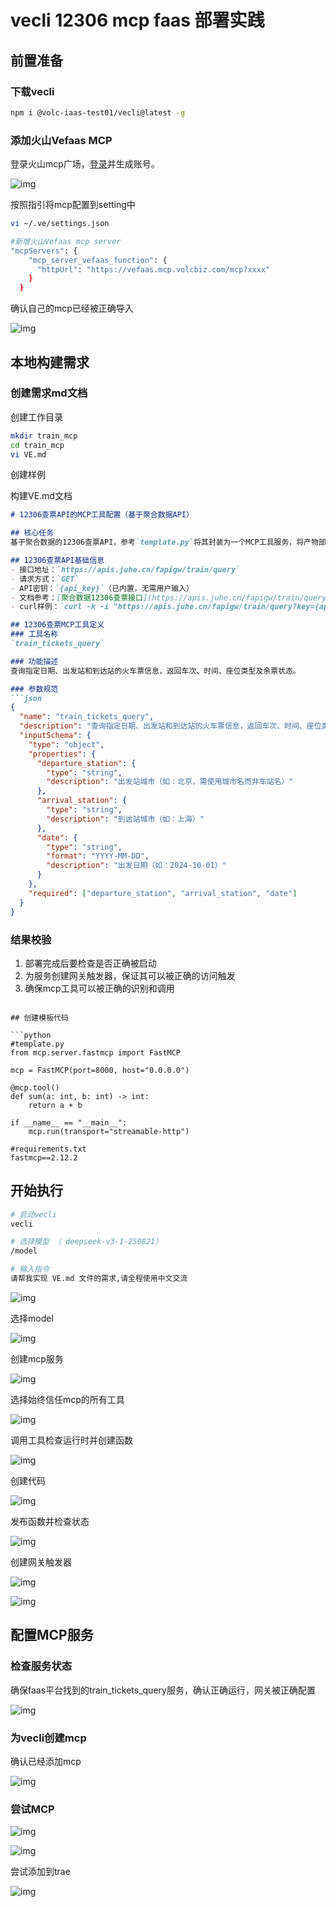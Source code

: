 # vecli 12306 mcp faas 部署实践
## 前置准备
### 下载vecli

```bash
npm i @volc-iaas-test01/vecli@latest -g
```

### 添加火山Vefaas MCP

登录火山mcp广场，[登录](https://www.volcengine.com/mcp-marketplace/detail?name=veFaaS%20MCP)并生成账号。

![img](/demo2-1.PNG)

按照指引将mcp配置到setting中

```bash
vi ~/.ve/settings.json

#新增火山Vefaas mcp server
"mcpServers": {
    "mcp_server_vefaas_function": {
      "httpUrl": "https://vefaas.mcp.volcbiz.com/mcp?xxxx"
    }
  }
```

确认自己的mcp已经被正确导入

![img](/demo2-2.PNG)

## 本地构建需求

### 创建需求md文档

创建工作目录

```bash
mkdir train_mcp
cd train_mcp
vi VE.md
```

创建样例

构建VE.md文档

```markdown
# 12306查票API的MCP工具配置（基于聚合数据API）

## 核心任务
基于聚合数据的12306查票API，参考`template.py`将其封装为一个MCP工具服务，将产物部署到vefaas，名称为`train_tickets_query`。产出的MCP要确保可以被正确的识别和调用。

## 12306查票API基础信息
- 接口地址：`https://apis.juhe.cn/fapigw/train/query`
- 请求方式：`GET`
- API密钥：`{api_key}`（已内置，无需用户输入）
- 文档参考：[聚合数据12306查票接口](https://apis.juhe.cn/fapigw/train/query)
- curl样例：`curl -k -i "https://apis.juhe.cn/fapigw/train/query?key={api_key}&search_type=1&departure_station=西安&arrival_station=北京&date=2025-09-10&filter=&enable_booking=&departure_time_range="`

## 12306查票MCP工具定义
### 工具名称
`train_tickets_query`

### 功能描述
查询指定日期、出发站和到达站的火车票信息，返回车次、时间、座位类型及余票状态。

### 参数规范
```json
{
  "name": "train_tickets_query",
  "description": "查询指定日期、出发站和到达站的火车票信息，返回车次、时间、座位类型及余票状态。",
  "inputSchema": {
    "type": "object",
    "properties": {
      "departure_station": {
        "type": "string",
        "description": "出发站城市（如：北京，需使用城市名而非车站名）"
      },
      "arrival_station": {
        "type": "string",
        "description": "到达站城市（如：上海）"
      },
      "date": {
        "type": "string",
        "format": "YYYY-MM-DD",
        "description": "出发日期（如：2024-10-01）"
      }
    },
    "required": ["departure_station", "arrival_station", "date"]
  }
}
```

### 结果校验
1. 部署完成后要检查是否正确被启动
2. 为服务创建网关触发器，保证其可以被正确的访问触发
3. 确保mcp工具可以被正确的识别和调用
```

## 创建模板代码

```python
#template.py
from mcp.server.fastmcp import FastMCP

mcp = FastMCP(port=8000, host="0.0.0.0")

@mcp.tool()
def sum(a: int, b: int) -> int:
    return a + b

if __name__ == "__main__":
    mcp.run(transport="streamable-http")
    
#requirements.txt
fastmcp==2.12.2
```

## 开始执行

```bash
# 启动vecli
vecli

# 选择模型 （ deepseek-v3-1-250821）
/model

# 输入指令
请帮我实现 VE.md 文件的需求,请全程使用中文交流
```

![img](/demo2-3.png)

选择model

![img](/demo2-4.png)

创建mcp服务

![img](/demo2-5.png)

选择始终信任mcp的所有工具

![img](/demo2-6.png)

调用工具检查运行时并创建函数

![img](/demo2-7.png)

创建代码

![img](/demo2-8.png)

发布函数并检查状态

![img](/demo2-9.png)

创建网关触发器

![img](/demo2-10.png)

![img](/demo2-11.png)

## 配置MCP服务

### 检查服务状态

确保faas平台找到的train_tickets_query服务，确认正确运行，网关被正确配置

![img](/demo2-12.png)

### 为vecli创建mcp

确认已经添加mcp

![img](/demo2-13.png)

### 尝试MCP

![img](/demo2-14.png)

![img](/demo2-15.png)

尝试添加到trae

![img](/demo2-16.png)